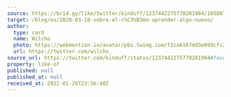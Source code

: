 ```yaml
---
source: https://brid.gy/like/twitter/kinduff/1237442275770281984/10580722
target: /blog/es/2020-03-10-sobre-el-c%C3%B3mo-aprender-algo-nuevo/
author:
  type: card
  name: Wilcho
  photo: https://webmention.io/avatar/pbs.twimg.com/f2ca6167dd3e699cfc2e30809117b620a91a39a71ea801ffbf2f86607f4c2077.jpg
  url: https://twitter.com/wilcho_
source_url: https://twitter.com/kinduff/status/1237442275770281984#favorited-by-10580722
property: like-of
published: null
published_at: null
received_at: 2022-01-28T23:56:48Z
---
```


